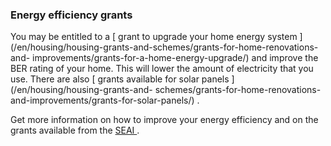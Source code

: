 ###  Energy efficiency grants

You may be entitled to a [ grant to upgrade your home energy system
](/en/housing/housing-grants-and-schemes/grants-for-home-renovations-and-
improvements/grants-for-a-home-energy-upgrade/) and improve the BER rating of
your home. This will lower the amount of electricity that you use. There are
also [ grants available for solar panels ](/en/housing/housing-grants-and-
schemes/grants-for-home-renovations-and-improvements/grants-for-solar-panels/)
.

Get more information on how to improve your energy efficiency and on the
grants available from the [ SEAI ](https://www.seai.ie/) .
